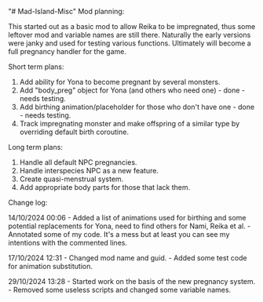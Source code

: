 "# Mad-Island-Misc" 
Mod planning:

This started out as a basic mod to allow Reika to be impregnated, thus some leftover mod and variable names are still there. Naturally the early versions were janky and used for testing various functions.
Ultimately will become a full pregnancy handler for the game.

Short term plans:

1. Add ability for Yona to become pregnant by several monsters.
2. Add "body_preg" object for Yona (and others who need one) - done - needs testing.
3. Add birthing animation/placeholder for those who don't have one - done - needs testing.
4. Track impregnating monster and make offspring of a similar type by overriding default birth coroutine.

Long term plans:
1. Handle all default NPC pregnancies.
2. Handle interspecies NPC as a new feature.
3. Create quasi-menstrual system.
4. Add appropriate body parts for those that lack them.


Change log:

14/10/2024 00:06 - Added a list of animations used for birthing and some potential replacements for Yona, need to find others for Nami, Reika et al.
                 - Annotated some of my code. It's a mess but at least you can see my intentions with the commented lines.
                 
17/10/2024 12:31 - Changed mod name and guid.
                 - Added some test code for animation substitution.

29/10/2024 13:28 - Started work on the basis of the new pregnancy system.
                 - Removed some useless scripts and changed some variable names.
